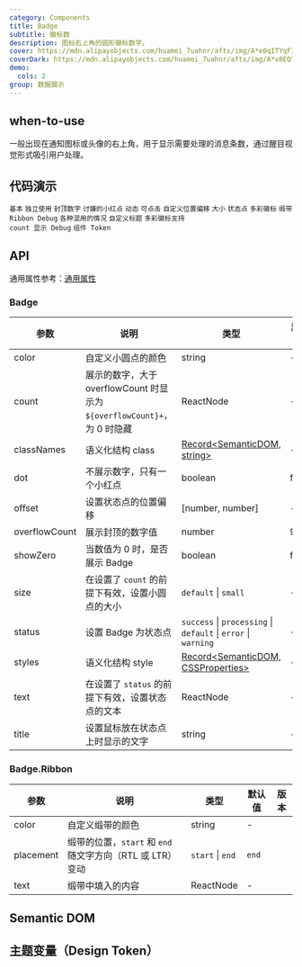 ```yaml
---
category: Components
title: Badge
subtitle: 徽标数
description: 图标右上角的圆形徽标数字。
cover: https://mdn.alipayobjects.com/huamei_7uahnr/afts/img/A*e0qITYqF394AAAAAAAAAAAAADrJ8AQ/original
coverDark: https://mdn.alipayobjects.com/huamei_7uahnr/afts/img/A*v8EQT7KoGbcAAAAAAAAAAAAADrJ8AQ/original
demo:
  cols: 2
group: 数据展示
---
```


## when-to-use

一般出现在通知图标或头像的右上角，用于显示需要处理的消息条数，通过醒目视觉形式吸引用户处理。

## 代码演示

<!-- prettier-ignore -->
<code src="./demo/basic.tsx">基本</code>
<code src="./demo/no-wrapper.tsx">独立使用</code>
<code src="./demo/overflow.tsx">封顶数字</code>
<code src="./demo/dot.tsx">讨嫌的小红点</code>
<code src="./demo/change.tsx">动态</code>
<code src="./demo/link.tsx">可点击</code>
<code src="./demo/offset.tsx">自定义位置偏移</code>
<code src="./demo/size.tsx">大小</code>
<code src="./demo/status.tsx">状态点</code>
<code src="./demo/colorful.tsx">多彩徽标</code>
<code src="./demo/ribbon.tsx">缎带</code>
<code src="./demo/ribbon-debug.tsx" debug>Ribbon Debug</code>
<code src="./demo/mix.tsx" debug>各种混用的情况</code>
<code src="./demo/title.tsx" debug>自定义标题</code>
<code src="./demo/colorful-with-count-debug.tsx" debug>多彩徽标支持 count 显示 Debug</code>
<code src="./demo/component-token.tsx" debug>组件 Token</code>

## API

通用属性参考：[通用属性](/docs/react/common-props)

### Badge

| 参数 | 说明 | 类型 | 默认值 | 版本 |
| --- | --- | --- | --- | --- |
| color | 自定义小圆点的颜色 | string | - |  |
| count | 展示的数字，大于 overflowCount 时显示为 `${overflowCount}+`，为 0 时隐藏 | ReactNode | - |  |
| classNames | 语义化结构 class | [Record<SemanticDOM, string>](#semantic-dom) | - | 5.7.0 |
| dot | 不展示数字，只有一个小红点 | boolean | false |  |
| offset | 设置状态点的位置偏移 | \[number, number] | - |  |
| overflowCount | 展示封顶的数字值 | number | 99 |  |
| showZero | 当数值为 0 时，是否展示 Badge | boolean | false |  |
| size | 在设置了 `count` 的前提下有效，设置小圆点的大小 | `default` \| `small` | - | - |
| status | 设置 Badge 为状态点 | `success` \| `processing` \| `default` \| `error` \| `warning` | - |  |
| styles | 语义化结构 style | [Record<SemanticDOM, CSSProperties>](#semantic-dom) | - | 5.7.0 |
| text | 在设置了 `status` 的前提下有效，设置状态点的文本 | ReactNode | - |  |
| title | 设置鼠标放在状态点上时显示的文字 | string | - |  |

### Badge.Ribbon

| 参数 | 说明 | 类型 | 默认值 | 版本 |
| --- | --- | --- | --- | --- |
| color | 自定义缎带的颜色 | string | - |  |
| placement | 缎带的位置，`start` 和 `end` 随文字方向（RTL 或 LTR）变动 | `start` \| `end` | `end` |  |
| text | 缎带中填入的内容 | ReactNode | - |  |

## Semantic DOM

<code src="./demo/_semantic.tsx" simplify="true"></code>

## 主题变量（Design Token）

<ComponentTokenTable component="Badge"></ComponentTokenTable>
